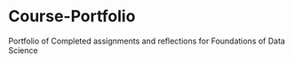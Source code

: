 # Course-Portfolio
Portfolio of Completed assignments and reflections for Foundations of Data Science 

